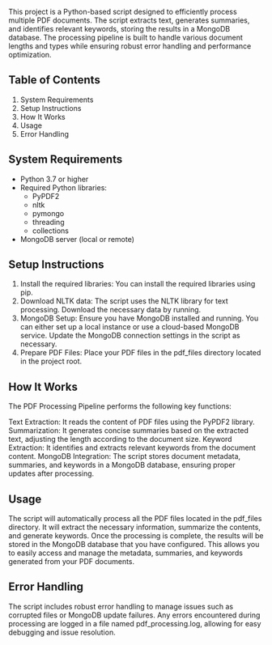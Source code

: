 This project is a Python-based script designed to efficiently process multiple PDF documents. The script extracts text, generates summaries, and identifies relevant keywords, storing the results in a MongoDB database. The processing pipeline is built to handle various document lengths and types while ensuring robust error handling and performance optimization.

## Table of Contents
1. System Requirements
2. Setup Instructions
3. How It Works
4. Usage
5. Error Handling


## System Requirements
- Python 3.7 or higher
- Required Python libraries:
  - PyPDF2
  - nltk
  - pymongo
  - threading
  - collections
- MongoDB server (local or remote)

## Setup Instructions
1. Install the required libraries: You can install the required libraries using pip.
2. Download NLTK data: The script uses the NLTK library for text processing. Download the necessary data by running.
3. MongoDB Setup: Ensure you have MongoDB installed and running. You can either set up a local instance or use a cloud-based MongoDB service. Update the MongoDB connection settings in the script as necessary.
4. Prepare PDF Files: Place your PDF files in the pdf_files directory located in the project root.

## How It Works
The PDF Processing Pipeline performs the following key functions:

Text Extraction: It reads the content of PDF files using the PyPDF2 library.
Summarization: It generates concise summaries based on the extracted text, adjusting the length according to the document size.
Keyword Extraction: It identifies and extracts relevant keywords from the document content.
MongoDB Integration: The script stores document metadata, summaries, and keywords in a MongoDB database, ensuring proper updates after processing.

## Usage
The script will automatically process all the PDF files located in the pdf_files directory. It will extract the necessary information, summarize the contents, and generate keywords. Once the processing is complete, the results will be stored in the MongoDB database that you have configured. This allows you to easily access and manage the metadata, summaries, and keywords generated from your PDF documents.

## Error Handling
The script includes robust error handling to manage issues such as corrupted files or MongoDB update failures. Any errors encountered during processing are logged in a file named pdf_processing.log, allowing for easy debugging and issue resolution.






